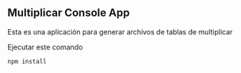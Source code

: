 

## Multiplicar Console App

Esta es una aplicación para generar archivos de tablas de multiplicar

Ejecutar este comando 

```
npm install
```